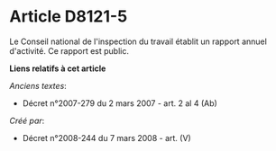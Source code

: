 # Article D8121-5

Le Conseil national de l'inspection du travail établit un rapport annuel d'activité. Ce rapport est public.

**Liens relatifs à cet article**

_Anciens textes_:

  - Décret n°2007-279 du 2 mars 2007 - art. 2 al 4 (Ab)

_Créé par_:

  - Décret n°2008-244 du 7 mars 2008 - art. (V)
